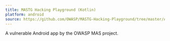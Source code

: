 ```yaml
---
title: MASTG Hacking Playground (Kotlin)
platform: android
source: https://github.com/OWASP/MASTG-Hacking-Playground/tree/master/Android/MSTG-Android-Kotlin-App
---
```


A vulnerable Android app by the OWASP MAS project.

